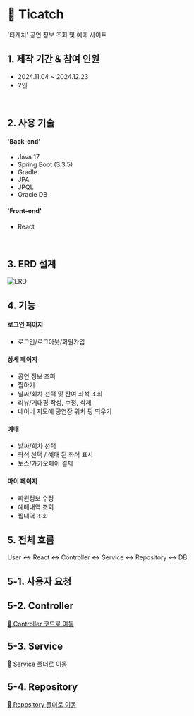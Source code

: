 # :pushpin: Ticatch
'티케치' 공연 정보 조회 및 예매 사이트

## 1. 제작 기간 & 참여 인원
- 2024.11.04 ~ 2024.12.23
- 2인

</br>

## 2. 사용 기술
#### 'Back-end'
- Java 17
- Spring Boot (3.3.5)
- Gradle
- JPA
- JPQL
- Oracle DB

#### 'Front-end'
- React
 
</br>

## 3. ERD 설계
![ERD](https://github.com/user-attachments/assets/255b9f9c-c2a8-4eaa-8a7c-d4e0371b0566)

## 4. 기능
#### 로그인 페이지
- 로그인/로그아웃/회원가입

#### 상세 페이지
- 공연 정보 조회
- 찜하기
- 날짜/회차 선택 및 잔여 좌석 조회
- 리뷰/기대평 작성, 수정, 삭제
- 네이버 지도에 공연장 위치 핑 띄우기


#### 예매
- 날짜/회차 선택
- 좌석 선택 / 예매 된 좌석 표시
- 토스/카카오페이 결제

#### 마이 페이지
- 회원정보 수정
- 예매내역 조회
- 찜내역 조회



## 5. 전체 흐름
User <-> React <-> Controller <-> Service <-> Repository <-> DB 

## 5-1. 사용자 요청


## 5-2. Controller
[:pushpin: Controller 코드로 이동](https://github.com/namomin/Ticatch/blob/main/Project/BackEnd/ticatch/src/main/java/com/danaojo/ticatch/detail/controller/DetailController.java)

## 5-3. Service
[:pushpin: Service 폴더로 이동](https://github.com/namomin/Ticatch/tree/main/Project/BackEnd/ticatch/src/main/java/com/danaojo/ticatch/detail/service)

## 5-4. Repository
[:pushpin: Repository 폴더로 이동](https://github.com/namomin/Ticatch/tree/main/Project/BackEnd/ticatch/src/main/java/com/danaojo/ticatch/detail/Repository)


